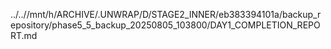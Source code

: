 ../..//mnt/h/ARCHIVE/.UNWRAP/D/STAGE2_INNER/eb383394101a/backup_repository/phase5_5_backup_20250805_103800/DAY1_COMPLETION_REPORT.md